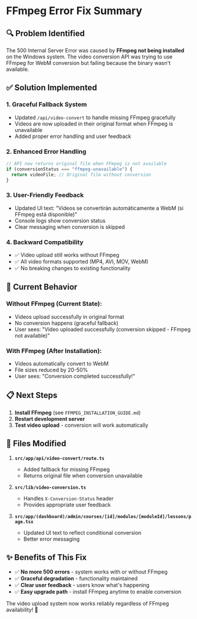 # FFmpeg Error Fix Summary

## 🔍 **Problem Identified**

The 500 Internal Server Error was caused by **FFmpeg not being installed** on the Windows system. The video conversion API was trying to use FFmpeg for WebM conversion but failing because the binary wasn't available.

## ✅ **Solution Implemented**

### 1. **Graceful Fallback System**

- Updated `/api/video-convert` to handle missing FFmpeg gracefully
- Videos are now uploaded in their original format when FFmpeg is unavailable
- Added proper error handling and user feedback

### 2. **Enhanced Error Handling**

```typescript
// API now returns original file when FFmpeg is not available
if (conversionStatus === "ffmpeg-unavailable") {
  return videoFile; // Original file without conversion
}
```

### 3. **User-Friendly Feedback**

- Updated UI text: "Videos se convertirán automáticamente a WebM (si FFmpeg está disponible)"
- Console logs show conversion status
- Clear messaging when conversion is skipped

### 4. **Backward Compatibility**

- ✅ Video upload still works without FFmpeg
- ✅ All video formats supported (MP4, AVI, MOV, WebM)
- ✅ No breaking changes to existing functionality

## 🎯 **Current Behavior**

### Without FFmpeg (Current State):

- Videos upload successfully in original format
- No conversion happens (graceful fallback)
- User sees: "Video uploaded successfully (conversion skipped - FFmpeg not available)"

### With FFmpeg (After Installation):

- Videos automatically convert to WebM
- File sizes reduced by 20-50%
- User sees: "Conversion completed successfully!"

## 📋 **Next Steps**

1. **Install FFmpeg** (see `FFMPEG_INSTALLATION_GUIDE.md`)
2. **Restart development server**
3. **Test video upload** - conversion will work automatically

## 🔧 **Files Modified**

1. **`src/app/api/video-convert/route.ts`**

   - Added fallback for missing FFmpeg
   - Returns original file when conversion unavailable

2. **`src/lib/video-conversion.ts`**

   - Handles `X-Conversion-Status` header
   - Provides appropriate user feedback

3. **`src/app/(dashboard)/admin/courses/[id]/modules/[moduleId]/lessons/page.tsx`**
   - Updated UI text to reflect conditional conversion
   - Better error messaging

## ✨ **Benefits of This Fix**

- ✅ **No more 500 errors** - system works with or without FFmpeg
- ✅ **Graceful degradation** - functionality maintained
- ✅ **Clear user feedback** - users know what's happening
- ✅ **Easy upgrade path** - install FFmpeg anytime to enable conversion

The video upload system now works reliably regardless of FFmpeg availability! 🚀
